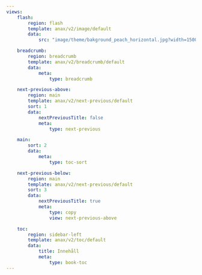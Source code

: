 ```yaml
---
views:
    flash:
        region: flash
        template: anax/v2/image/default
        data:
            src: "image/theme/bakground_peach_horizontal.jpg?width=1500&height=200&crop-to-fit&area=0,0,30,0"

    breadcrumb:
        region: breadcrumb
        template: anax/v2/breadcrumb/default
        data:
            meta:
                type: breadcrumb

    next-previous-above:
        region: main
        template: anax/v2/next-previous/default
        sort: 1
        data:
            nextPreviousTitle: false
            meta:
                type: next-previous

    main:
        sort: 2
        data:
            meta:
                type: toc-sort

    next-previous-below:
        region: main
        template: anax/v2/next-previous/default
        sort: 3
        data:
            nextPreviousTitle: true
            meta:
                type: copy
                view: next-previous-above

    toc:
        region: sidebar-left
        template: anax/v2/toc/default
        data:
            title: Innehåll
            meta:
                type: book-toc
---
```

